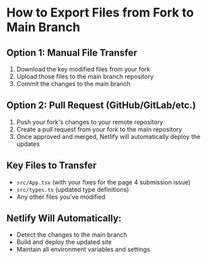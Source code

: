 # How to Export Files from Fork to Main Branch

## Option 1: Manual File Transfer
1. Download the key modified files from your fork
2. Upload those files to the main branch repository
3. Commit the changes to the main branch

## Option 2: Pull Request (GitHub/GitLab/etc.)
1. Push your fork's changes to your remote repository
2. Create a pull request from your fork to the main repository
3. Once approved and merged, Netlify will automatically deploy the updates

## Key Files to Transfer
- `src/App.tsx` (with your fixes for the page 4 submission issue)
- `src/types.ts` (updated type definitions)
- Any other files you've modified

## Netlify Will Automatically:
- Detect the changes to the main branch
- Build and deploy the updated site
- Maintain all environment variables and settings
